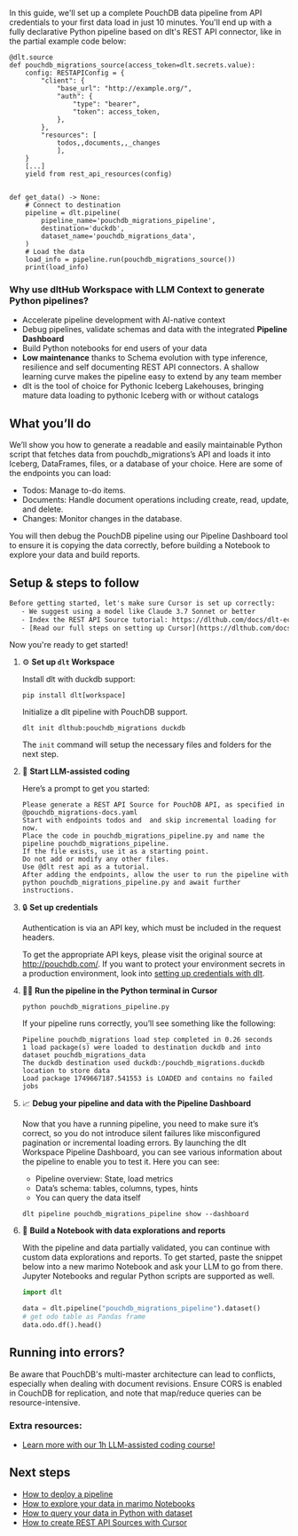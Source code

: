 In this guide, we'll set up a complete PouchDB data pipeline from API credentials to your first data load in just 10 minutes. You'll end up with a fully declarative Python pipeline based on dlt's REST API connector, like in the partial example code below:

```python-outcome
@dlt.source
def pouchdb_migrations_source(access_token=dlt.secrets.value):
    config: RESTAPIConfig = {
        "client": {
            "base_url": "http://example.org/",
            "auth": {
                "type": "bearer",
                "token": access_token,
            },
        },
        "resources": [
            todos,,documents,,_changes
            ],
    }
    [...]
    yield from rest_api_resources(config)


def get_data() -> None:
    # Connect to destination
    pipeline = dlt.pipeline(
        pipeline_name='pouchdb_migrations_pipeline',
        destination='duckdb',
        dataset_name='pouchdb_migrations_data', 
    )
    # Load the data
    load_info = pipeline.run(pouchdb_migrations_source())
    print(load_info) 
```

### Why use dltHub Workspace with LLM Context to generate Python pipelines?

- Accelerate pipeline development with AI-native context
- Debug pipelines, validate schemas and data with the integrated **Pipeline Dashboard**
- Build Python notebooks for end users of your data
- **Low maintenance** thanks to Schema evolution with type inference, resilience and self documenting REST API connectors. A shallow learning curve makes the pipeline easy to extend by any team member
- dlt is the tool of choice for Pythonic Iceberg Lakehouses, bringing mature data loading to pythonic Iceberg with or without catalogs

## What you’ll do

We’ll show you how to generate a readable and easily maintainable Python script that fetches data from pouchdb_migrations’s API and loads it into Iceberg, DataFrames, files, or a database of your choice. Here are some of the endpoints you can load:

- Todos: Manage to-do items.
- Documents: Handle document operations including create, read, update, and delete.
- Changes: Monitor changes in the database.

You will then debug the PouchDB pipeline using our Pipeline Dashboard tool to ensure it is copying the data correctly, before building a Notebook to explore your data and build reports.

## Setup & steps to follow

```default
Before getting started, let's make sure Cursor is set up correctly:
   - We suggest using a model like Claude 3.7 Sonnet or better
   - Index the REST API Source tutorial: https://dlthub.com/docs/dlt-ecosystem/verified-sources/rest_api/ and add it to context as **@dlt rest api**
   - [Read our full steps on setting up Cursor](https://dlthub.com/docs/dlt-ecosystem/llm-tooling/cursor-restapi#23-configuring-cursor-with-documentation)
```

Now you're ready to get started!

1. ⚙️ **Set up `dlt` Workspace**
    
    Install dlt with duckdb support:
    ```shell
    pip install dlt[workspace]
    ```

    Initialize a dlt pipeline with PouchDB support.
    ```shell
    dlt init dlthub:pouchdb_migrations duckdb
    ```

    The `init` command will setup the necessary files and folders for the next step.
    
2. 🤠 **Start LLM-assisted coding**
    
    Here’s a prompt to get you started:
    
    ```prompt
    Please generate a REST API Source for PouchDB API, as specified in @pouchdb_migrations-docs.yaml 
    Start with endpoints todos and  and skip incremental loading for now. 
    Place the code in pouchdb_migrations_pipeline.py and name the pipeline pouchdb_migrations_pipeline. 
    If the file exists, use it as a starting point. 
    Do not add or modify any other files. 
    Use @dlt rest api as a tutorial. 
    After adding the endpoints, allow the user to run the pipeline with python pouchdb_migrations_pipeline.py and await further instructions.
    ```

    
3. 🔒 **Set up credentials** 
    
    Authentication is via an API key, which must be included in the request headers.
    
    To get the appropriate API keys, please visit the original source at http://pouchdb.com/.
    If you want to protect your environment secrets in a production environment, look into [setting up credentials with dlt](https://dlthub.com/docs/walkthroughs/add_credentials).
    
4. 🏃‍♀️ **Run the pipeline in the Python terminal in Cursor**
    
    ```shell
    python pouchdb_migrations_pipeline.py
    ```
    
    If your pipeline runs correctly, you’ll see something like the following:
    
    ```shell
    Pipeline pouchdb_migrations load step completed in 0.26 seconds
    1 load package(s) were loaded to destination duckdb and into dataset pouchdb_migrations_data
    The duckdb destination used duckdb:/pouchdb_migrations.duckdb location to store data
    Load package 1749667187.541553 is LOADED and contains no failed jobs
    ```
    
5. 📈 **Debug your pipeline and data with the Pipeline Dashboard**

    Now that you have a running pipeline, you need to make sure it’s correct, so you do not introduce silent failures like misconfigured pagination or incremental loading errors. By launching the dlt Workspace Pipeline Dashboard, you can see various information about the pipeline to enable you to test it. Here you can see:
    - Pipeline overview: State, load metrics
    - Data’s schema: tables, columns, types, hints
    - You can query the data itself
    
    ```shell
    dlt pipeline pouchdb_migrations_pipeline show --dashboard
    ```
    
6. 🐍 **Build a Notebook with data explorations and reports**

    With the pipeline and data partially validated, you can continue with custom data explorations and reports. To get started, paste the snippet below into a new marimo Notebook and ask your LLM to go from there. Jupyter Notebooks and regular Python scripts are supported as well.

    
    ```python
    import dlt

   data = dlt.pipeline("pouchdb_migrations_pipeline").dataset()
   # get odo table as Pandas frame
   data.odo.df().head()
    ```

## Running into errors?

Be aware that PouchDB's multi-master architecture can lead to conflicts, especially when dealing with document revisions. Ensure CORS is enabled in CouchDB for replication, and note that map/reduce queries can be resource-intensive.

### Extra resources:

- [Learn more with our 1h LLM-assisted coding course!](https://www.youtube.com/watch?v=GGid70rnJuM)

## Next steps

- [How to deploy a pipeline](https://dlthub.com/docs/walkthroughs/deploy-a-pipeline)
- [How to explore your data in marimo Notebooks](https://dlthub.com/docs/general-usage/dataset-access/marimo)
- [How to query your data in Python with dataset](https://dlthub.com/docs/general-usage/dataset-access/dataset)
- [How to create REST API Sources with Cursor](https://dlthub.com/docs/dlt-ecosystem/llm-tooling/cursor-restapi)